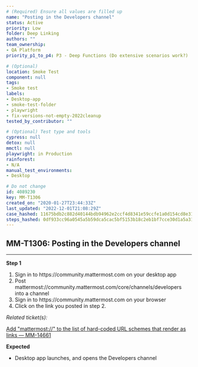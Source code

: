 ```yaml
---
# (Required) Ensure all values are filled up
name: "Posting in the Developers channel"
status: Active
priority: Low
folder: Deep Linking
authors: ""
team_ownership:
- QA Platform
priority_p1_to_p4: P3 - Deep Functions (Do extensive scenarios work?)

# (Optional)
location: Smoke Test
component: null
tags:
- Smoke test
labels:
- Desktop-app
- smoke-test-folder
- playwright
- fix-versions-not-empty-2022cleanup
tested_by_contributor: ""

# (Optional) Test type and tools
cypress: null
detox: null
mmctl: null
playwright: in Production
rainforest:
- N/A
manual_test_environments:
- Desktop

# Do not change
id: 4089230
key: MM-T1306
created_on: "2020-01-27T23:44:33Z"
last_updated: "2022-12-01T21:08:29Z"
case_hashed: 11675bdb2c882d40144bdb94962e2ccf4d8341e59ccfe1a0d154cd8e310e7cd3df26e272404f707d9f507d42697195ec
steps_hashed: 0df933cc96a0545a5b59dca5cac5bf5153b18c2eb1bf7cce30d1a5a316a09c5d2977c85d280893faf10baa443dfdaaba
---
```


<!-- (Auto-generated) Based on frontmatter's "key" and "name" -->

## MM-T1306: Posting in the Developers channel

---

**Step 1**

1. Sign in to https\://community.mattermost.com on your desktop app
2. Post mattermost://community.mattermost.com/core/channels/developers into a channel
3. Sign in to https\://community.mattermost.com on your browser
4. Click on the link you posted in step 2.

_Related ticket(s):_

[Add "mattermost://" to the list of hard-coded URL schemes that render as links — MM-14661](https://mattermost.atlassian.net/browse/MM-14661)

**Expected**

- Desktop app launches, and opens the Developers channel
